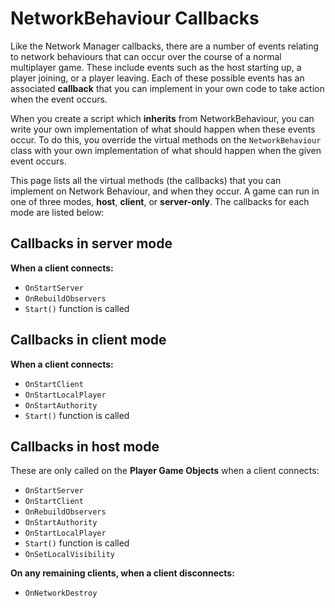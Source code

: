 # NetworkBehaviour Callbacks

Like the Network Manager callbacks, there are a number of events relating to network behaviours that can occur over the course of a normal multiplayer game. These include events such as the host starting up, a player joining, or a player leaving. Each of these possible events has an associated **callback** that you can implement in your own code to take action when the event occurs.

When you create a script which **inherits** from NetworkBehaviour, you can write your own implementation of what should happen when these events occur. To do this, you override the virtual methods on the `NetworkBehaviour` class with your own implementation of what should happen when the given event occurs.

This page lists all the virtual methods (the callbacks) that you can implement on Network Behaviour, and when they occur. A game can run in one of three modes, **host**, **client**, or **server-only**. The callbacks for each mode are listed below:

## Callbacks in server mode

**When a client connects:**

-   `OnStartServer`
-   `OnRebuildObservers`
-   `Start()` function is called

## Callbacks in client mode

**When a client connects:**

-   `OnStartClient`
-   `OnStartLocalPlayer`
-   `OnStartAuthority`
-   `Start()` function is called

## Callbacks in host mode

These are only called on the **Player Game Objects** when a client connects:

-   `OnStartServer`
-   `OnStartClient`
-   `OnRebuildObservers`
-   `OnStartAuthority`
-   `OnStartLocalPlayer`
-   `Start()` function is called
-   `OnSetLocalVisibility`

**On any remaining clients, when a client disconnects:**

-   `OnNetworkDestroy`
